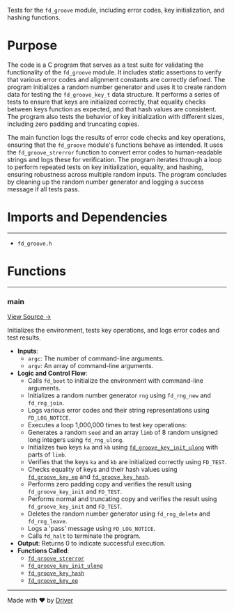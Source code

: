 <!--------------------------------------------------------------------------------->
<!-- IMPORTANT: This file is auto-generated by Driver (https://driver.ai). -------->
<!-- Manual edits may be overwritten on future commits. --------------------------->
<!--------------------------------------------------------------------------------->

Tests for the `fd_groove` module, including error codes, key initialization, and hashing functions.

# Purpose
The code is a C program that serves as a test suite for validating the functionality of the `fd_groove` module. It includes static assertions to verify that various error codes and alignment constants are correctly defined. The program initializes a random number generator and uses it to create random data for testing the `fd_groove_key_t` data structure. It performs a series of tests to ensure that keys are initialized correctly, that equality checks between keys function as expected, and that hash values are consistent. The program also tests the behavior of key initialization with different sizes, including zero padding and truncating copies.

The main function logs the results of error code checks and key operations, ensuring that the `fd_groove` module's functions behave as intended. It uses the `fd_groove_strerror` function to convert error codes to human-readable strings and logs these for verification. The program iterates through a loop to perform repeated tests on key initialization, equality, and hashing, ensuring robustness across multiple random inputs. The program concludes by cleaning up the random number generator and logging a success message if all tests pass.
# Imports and Dependencies

---
- `fd_groove.h`


# Functions

---
### main<!-- {{#callable:main}} -->
[View Source →](<../../../../src/groove/test_groove_base.c#L20>)

Initializes the environment, tests key operations, and logs error codes and test results.
- **Inputs**:
    - `argc`: The number of command-line arguments.
    - `argv`: An array of command-line arguments.
- **Logic and Control Flow**:
    - Calls `fd_boot` to initialize the environment with command-line arguments.
    - Initializes a random number generator `rng` using `fd_rng_new` and `fd_rng_join`.
    - Logs various error codes and their string representations using `FD_LOG_NOTICE`.
    - Executes a loop 1,000,000 times to test key operations:
    - Generates a random `seed` and an array `limb` of 8 random unsigned long integers using `fd_rng_ulong`.
    - Initializes two keys `ka` and `kb` using [`fd_groove_key_init_ulong`](<fd_groove_base.h.md#fd_groove_key_init_ulong>) with parts of `limb`.
    - Verifies that the keys `ka` and `kb` are initialized correctly using `FD_TEST`.
    - Checks equality of keys and their hash values using [`fd_groove_key_eq`](<fd_groove_base.h.md#fd_groove_key_eq>) and [`fd_groove_key_hash`](<fd_groove_base.h.md#fd_groove_key_hash>).
    - Performs zero padding copy and verifies the result using `fd_groove_key_init` and `FD_TEST`.
    - Performs normal and truncating copy and verifies the result using `fd_groove_key_init` and `FD_TEST`.
    - Deletes the random number generator using `fd_rng_delete` and `fd_rng_leave`.
    - Logs a 'pass' message using `FD_LOG_NOTICE`.
    - Calls `fd_halt` to terminate the program.
- **Output**: Returns 0 to indicate successful execution.
- **Functions Called**:
    - [`fd_groove_strerror`](<fd_groove_base.c.md#fd_groove_strerror>)
    - [`fd_groove_key_init_ulong`](<fd_groove_base.h.md#fd_groove_key_init_ulong>)
    - [`fd_groove_key_hash`](<fd_groove_base.h.md#fd_groove_key_hash>)
    - [`fd_groove_key_eq`](<fd_groove_base.h.md#fd_groove_key_eq>)



---
Made with ❤️ by [Driver](https://www.driver.ai/)